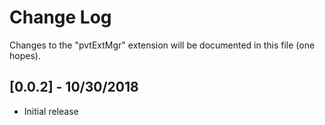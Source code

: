 # Change Log

Changes to the "pvtExtMgr" extension will be documented in this file (one hopes).

## [0.0.2] - 10/30/2018
- Initial release
